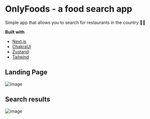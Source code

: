 # OnlyFoods - a food search app 

Simple app that allows you to search for restaurants in the country 🍔🍜

**Built with**
* [Next.js](#names)
* [ChakraUI](#exports)
* [Zustand](#components)
* [Tailwind](#types)

## Landing Page

![image](https://user-images.githubusercontent.com/48670655/183297799-42e31e32-758d-45a5-8383-282a86f73eb4.png)

## Search results
![image](https://user-images.githubusercontent.com/48670655/183298143-f9f66bf0-91d0-4423-9af1-d7b888bf0917.png)
